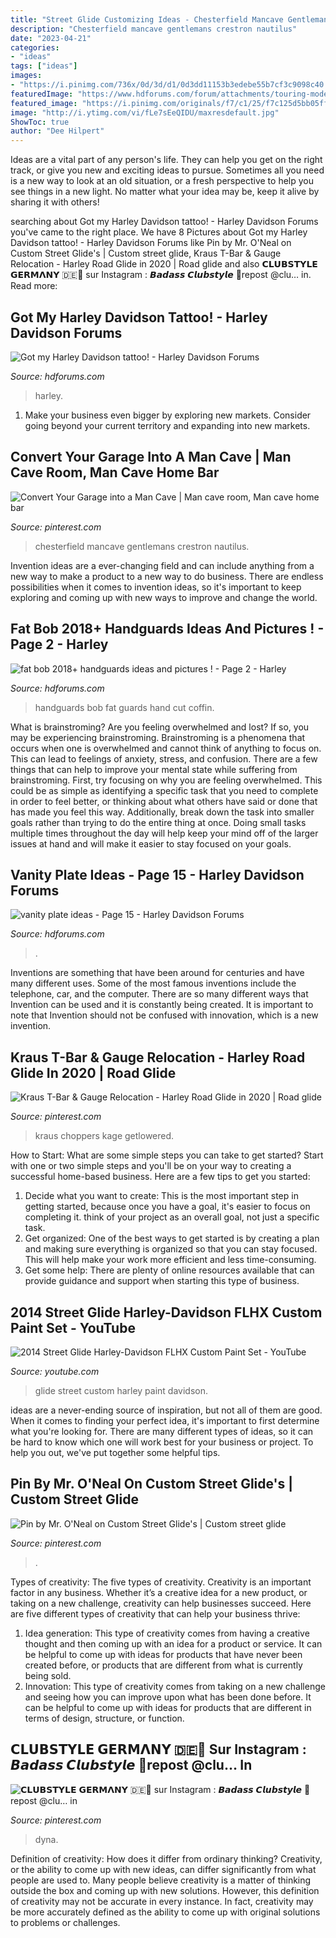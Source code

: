 ```yaml
---
title: "Street Glide Customizing Ideas - Chesterfield Mancave Gentlemans Crestron Nautilus"
description: "Chesterfield mancave gentlemans crestron nautilus"
date: "2023-04-21"
categories:
- "ideas"
tags: ["ideas"]
images:
- "https://i.pinimg.com/736x/0d/3d/d1/0d3dd11153b3edebe55b7cf3c9098c40.jpg"
featuredImage: "https://www.hdforums.com/forum/attachments/touring-models/357598d1392104221-vanity-plate-ideas-image-389750421.jpg"
featured_image: "https://i.pinimg.com/originals/f7/c1/25/f7c125d5bb05ffb8765f104fcf5eac90.jpg"
image: "http://i.ytimg.com/vi/fLe7sEeQIDU/maxresdefault.jpg"
ShowToc: true
author: "Dee Hilpert"
---
```



Ideas are a vital part of any person's life. They can help you get on the right track, or give you new and exciting ideas to pursue. Sometimes all you need is a new way to look at an old situation, or a fresh perspective to help you see things in a new light. No matter what your idea may be, keep it alive by sharing it with others!

	

		
searching about Got my Harley Davidson tattoo! - Harley Davidson Forums you've came to the right place. We have 8 Pictures about Got my Harley Davidson tattoo! - Harley Davidson Forums like Pin by Mr. O&#039;Neal on Custom Street Glide&#039;s | Custom street glide, Kraus T-Bar &amp; Gauge Relocation - Harley Road Glide in 2020 | Road glide and also 𝗖𝗟𝗨𝗕𝗦𝗧𝗬𝗟𝗘 𝗚𝗘𝗥𝗠𝝠𝗡𝗬 🇩🇪🔹 sur Instagram : 𝘽𝙖𝙙𝙖𝙨𝙨 𝘾𝙡𝙪𝙗𝙨𝙩𝙮𝙡𝙚 📸repost @clu… in. Read more:
		
    
## Got My Harley Davidson Tattoo! - Harley Davidson Forums

<img loading=lazy src="https://www.hdforums.com/forum/attachments/general-harley-davidson-chat/394649d1408132057-got-my-harley-davidson-tattoo-vtwinlife.jpg" onerror="this.onerror=null;this.src='https://tse2.mm.bing.net/th?id=OIP.bc-yTo2cvL7JHsdTndHCewHaJ4&amp;pid=15.1';" alt="Got my Harley Davidson tattoo! - Harley Davidson Forums">

_Source: hdforums.com_

>harley. 

	

1. Make your business even bigger by exploring new markets. Consider going beyond your current territory and expanding into new markets.

    
## Convert Your Garage Into A Man Cave | Man Cave Room, Man Cave Home Bar

<img loading=lazy src="https://i.pinimg.com/originals/41/04/47/410447e5e4ff45c4773638803a56eee1.jpg" onerror="this.onerror=null;this.src='https://tse4.mm.bing.net/th?id=OIP.JC4ZAa7_KSd0TGJbEJL9jAHaEj&amp;pid=15.1';" alt="Convert Your Garage into a Man Cave | Man cave room, Man cave home bar">

_Source: pinterest.com_

>chesterfield mancave gentlemans crestron nautilus. 

	

Invention ideas are a ever-changing field and can include anything from a new way to make a product to a new way to do business. There are endless possibilities when it comes to invention ideas, so it's important to keep exploring and coming up with new ways to improve and change the world.

    
## Fat Bob 2018+ Handguards Ideas And Pictures ! - Page 2 - Harley

<img loading=lazy src="https://cimg1.ibsrv.net/gimg/www.hdforums.com-vbulletin/2000x1504/3936f4c0_4789_440d_8c7a_c00d3d348aae_d9e94482f9a0e6ac9aec26bc23f599d12b60cc77.jpeg" onerror="this.onerror=null;this.src='https://tse2.mm.bing.net/th?id=OIP.9ql7IE_BZyQRkdKOhiLzOwHaFj&amp;pid=15.1';" alt="fat bob 2018+ handguards ideas and pictures ! - Page 2 - Harley">

_Source: hdforums.com_

>handguards bob fat guards hand cut coffin. 

	

What is brainstroming?
Are you feeling overwhelmed and lost? If so, you may be experiencing brainstroming. Brainstroming is a phenomena that occurs when one is overwhelmed and cannot think of anything to focus on. This can lead to feelings of anxiety, stress, and confusion. There are a few things that can help to improve your mental state while suffering from brainstroming. First, try focusing on why you are feeling overwhelmed. This could be as simple as identifying a specific task that you need to complete in order to feel better, or thinking about what others have said or done that has made you feel this way. Additionally, break down the task into smaller goals rather than trying to do the entire thing at once. Doing small tasks multiple times throughout the day will help keep your mind off of the larger issues at hand and will make it easier to stay focused on your goals.

    
## Vanity Plate Ideas - Page 15 - Harley Davidson Forums

<img loading=lazy src="https://www.hdforums.com/forum/attachments/touring-models/357598d1392104221-vanity-plate-ideas-image-389750421.jpg" onerror="this.onerror=null;this.src='https://tse4.mm.bing.net/th?id=OIP.1Bm5SDmsVfGp7qlGfUMcsgHaN3&amp;pid=15.1';" alt="vanity plate ideas - Page 15 - Harley Davidson Forums">

_Source: hdforums.com_

>. 

	

Inventions are something that have been around for centuries and have many different uses. Some of the most famous inventions include the telephone, car, and the computer. There are so many different ways that Invention can be used and it is constantly being created. It is important to note that Invention should not be confused with innovation, which is a new invention.

    
## Kraus T-Bar &amp; Gauge Relocation - Harley Road Glide In 2020 | Road Glide

<img loading=lazy src="https://i.pinimg.com/736x/89/e8/4a/89e84aa512d1c06118967f40027a0c4d.jpg" onerror="this.onerror=null;this.src='https://tse1.mm.bing.net/th?id=OIP.4zoQgZCY3RwEb9KaT1M-4wHaE-&amp;pid=15.1';" alt="Kraus T-Bar &amp; Gauge Relocation - Harley Road Glide in 2020 | Road glide">

_Source: pinterest.com_

>kraus choppers kage getlowered. 

	

How to Start: What are some simple steps you can take to get started?
Start with one or two simple steps and you'll be on your way to creating a successful home-based business. Here are a few tips to get you started: 
1. Decide what you want to create: This is the most important step in getting started, because once you have a goal, it's easier to focus on completing it. think of your project as an overall goal, not just a specific task. 
2. Get organized: One of the best ways to get started is by creating a plan and making sure everything is organized so that you can stay focused. This will help make your work more efficient and less time-consuming. 
3. Get some help: There are plenty of online resources available that can provide guidance and support when starting this type of business.

    
## 2014 Street Glide Harley-Davidson FLHX Custom Paint Set - YouTube

<img loading=lazy src="http://i.ytimg.com/vi/fLe7sEeQIDU/maxresdefault.jpg" onerror="this.onerror=null;this.src='https://tse1.mm.bing.net/th?id=OIP.8lk89AsdtQlKz1BUe75vTAHaEK&amp;pid=15.1';" alt="2014 Street Glide Harley-Davidson FLHX Custom Paint Set - YouTube">

_Source: youtube.com_

>glide street custom harley paint davidson. 

	

ideas are a never-ending source of inspiration, but not all of them are good. When it comes to finding your perfect idea, it's important to first determine what you're looking for. There are many different types of ideas, so it can be hard to know which one will work best for your business or project. To help you out, we've put together some helpful tips.

    
## Pin By Mr. O&#039;Neal On Custom Street Glide&#039;s | Custom Street Glide

<img loading=lazy src="https://i.pinimg.com/originals/f7/c1/25/f7c125d5bb05ffb8765f104fcf5eac90.jpg" onerror="this.onerror=null;this.src='https://tse2.mm.bing.net/th?id=OIP.-k0Cv6JUc1uJ-q9o5x2KZgHaGO&amp;pid=15.1';" alt="Pin by Mr. O&#039;Neal on Custom Street Glide&#039;s | Custom street glide">

_Source: pinterest.com_

>. 

	

Types of creativity: The five types of creativity.
Creativity is an important factor in any business. Whether it’s a creative idea for a new product, or taking on a new challenge, creativity can help businesses succeed. Here are five different types of creativity that can help your business thrive: 
1. Idea generation: This type of creativity comes from having a creative thought and then coming up with an idea for a product or service. It can be helpful to come up with ideas for products that have never been created before, or products that are different from what is currently being sold. 
2. Innovation: This type of creativity comes from taking on a new challenge and seeing how you can improve upon what has been done before. It can be helpful to come up with ideas for products that are different in terms of design, structure, or function. 

    
## 𝗖𝗟𝗨𝗕𝗦𝗧𝗬𝗟𝗘 𝗚𝗘𝗥𝗠𝝠𝗡𝗬 🇩🇪🔹 Sur Instagram : 𝘽𝙖𝙙𝙖𝙨𝙨 𝘾𝙡𝙪𝙗𝙨𝙩𝙮𝙡𝙚 📸repost @clu… In

<img loading=lazy src="https://i.pinimg.com/736x/0d/3d/d1/0d3dd11153b3edebe55b7cf3c9098c40.jpg" onerror="this.onerror=null;this.src='https://tse2.mm.bing.net/th?id=OIP.ikoPjDfcEYx9GQHxmvfH_AHaHS&amp;pid=15.1';" alt="𝗖𝗟𝗨𝗕𝗦𝗧𝗬𝗟𝗘 𝗚𝗘𝗥𝗠𝝠𝗡𝗬 🇩🇪🔹 sur Instagram : 𝘽𝙖𝙙𝙖𝙨𝙨 𝘾𝙡𝙪𝙗𝙨𝙩𝙮𝙡𝙚 📸repost @clu… in">

_Source: pinterest.com_

>dyna. 

	

Definition of creativity: How does it differ from ordinary thinking?
Creativity, or the ability to come up with new ideas, can differ significantly from what people are used to. Many people believe creativity is a matter of thinking outside the box and coming up with new solutions. However, this definition of creativity may not be accurate in every instance. In fact, creativity may be more accurately defined as the ability to come up with original solutions to problems or challenges.

